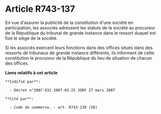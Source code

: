 # Article R743-137

En vue d'assurer la publicité de la constitution d'une société en participation, les associés adressent les statuts de la
société au procureur de la République du tribunal de grande instance dans le ressort duquel est fixé le siège de la société.

Si les associés exercent leurs fonctions dans des offices situés dans des ressorts de tribunaux de grande instance
différents, ils informent de cette constitution le procureur de la République du lieu de situation de chacun des offices.

**Liens relatifs à cet article**

	**Codifié par**:

	  - Décret n°2007-431 2007-03-25 JORF 27 mars 2007

	**Cité par**:

	  - Code de commerce. - art. R743-138 (VD)
